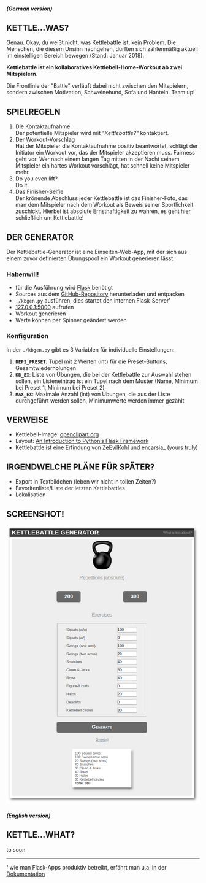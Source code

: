 ##### (German version)

## KETTLE...WAS?

Genau. Okay, du weißt nicht, was Kettlebattle ist, kein Problem. Die Menschen, die diesem Unsinn nachgehen, dürften sich zahlenmäßig aktuell im einstelligen Bereich bewegen (Stand: Januar 2018).

**Kettlebattle ist ein kollaboratives Kettlebell-Home-Workout ab zwei Mitspielern.**

Die Frontlinie der "Battle" verläuft dabei nicht zwischen den Mitspielern, sondern zwischen Motivation, Schweinehund, Sofa und Hanteln. Team up!

## SPIELREGELN

1. Die Kontaktaufnahme  
Der potentielle Mitspieler wird mit *"Kettlebattle?"* kontaktiert.
1. Der Workout-Vorschlag  
Hat der Mitspieler die Kontaktaufnahme positiv beantwortet, schlägt der Initiator ein Workout vor, das der Mitspieler akzeptieren muss. Fairness geht vor. Wer nach einem langen Tag mitten in der Nacht seinem Mitspieler ein hartes Workout vorschlägt, hat schnell keine Mitspieler mehr.
1. Do you even lift?  
Do it.
1. Das Finisher-Selfie  
Der krönende Abschluss jeder Kettlebattle ist das Finisher-Foto, das man dem Mitspieler nach dem Workout als Beweis seiner Sportlichkeit zuschickt. Hierbei ist absolute Ernsthaftigkeit zu wahren, es geht hier schließlich um Kettlebattle!

## DER GENERATOR

Der Kettlebattle-Generator ist eine Einseiten-Web-App, mit der sich aus einem zuvor definierten Übungspool ein Workout generieren lässt.

### Habenwill!

* für die Ausführung wird [Flask](http://flask.pocoo.org) benötigt
* Sources aus dem [GitHub-Repository](https://github.com/encarsia/kbgen) herunterladen und entpacken
* `./kbgen.py` ausführen, dies startet den internen Flask-Server¹
* [127.0.0.1:5000](http://127.0.0.1:5000/) aufrufen
* Workout generieren
* Werte können per Spinner geändert werden

### Konfiguration

In der `./kbgen.py` gibt es 3 Variablen für individuelle Einstellungen:

1. **`REPS_PRESET`**: Tupel mit 2 Werten (int) für die Preset-Buttons, Gesamtwiederholungen 
1. **`KB_EX`**: Liste von Übungen, die bei der Kettlebattle zur Auswahl stehen sollen, ein Listeneintrag ist ein Tupel nach dem Muster (Name, Minimum bei Preset 1, Minimum bei Preset 2)
1. **`MAX_EX`**: Maximale Anzahl (int) von Übungen, die aus der Liste durchgeführt werden sollen, Minimumwerte werden immer gezählt

## VERWEISE

* Kettlebell-Image: [openclipart.org](https://openclipart.org/detail/241218/kettlebell)
* Layout: [An Introduction to Python’s Flask Framework](https://code.tutsplus.com/tutorials/an-introduction-to-pythons-flask-framework--net-28822)
* Kettlebattle ist eine Erfindung von [ZeEvilKohl](https://twitter.com/ZeEvilKohl) und [encarsia_](https://twitter.com/encarsia_) (yours truly)

## IRGENDWELCHE PLÄNE FÜR SPÄTER?

* Export in Textbildchen (leben wir nicht in tollen Zeiten?)
* Favoritenliste/Liste der letzten Kettlebattles
* Lokalisation

## SCREENSHOT!

![Kettlebattle!](screenshot.png)

##### (English version)
## KETTLE...WHAT?

to soon
_____

¹ wie man Flask-Apps produktiv betreibt, erfährt man u.a. in der [Dokumentation](http://flask.pocoo.org/docs/0.12/deploying/)


